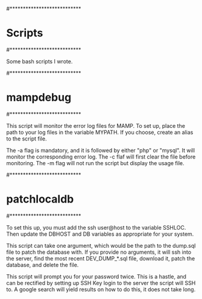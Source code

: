 #***************************
# Scripts
#***************************

Some bash scripts I wrote.

#***************************
# mampdebug
#***************************

This script will monitor the error log files for MAMP.  To set up, place the path to your log files in the variable MYPATH.
If you choose, create an alias to the script file.

The -a flag is mandatory, and it is followed by either "php" or "mysql".  It will monitor the corresponding error log.
The -c flaf will first clear the file before monitoring.  The -m flag will not run the script but display the usage file.

#***************************
# patchlocaldb
#***************************

To set this up, you must add the ssh user@host to the variable SSHLOC.  Then update the DBHOST and DB variables as
appropriate for your system.

This script can take one argument, which would be the path to the dump.sql file to patch the database with.  If you
provide no arguments, it will ssh into the server, find the most recent DEV_DUMP_*.sql file, download it,
patch the database, and delete the file.

This script will prompt you for your password twice.  This is a hastle, and can be rectified by setting up SSH Key login
to the server the script will SSH to.  A google search will yield results on how to do this, it does not take long.

